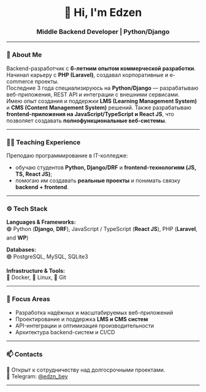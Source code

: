 <h1 align="center">👋 Hi, I'm Edzen</h1>
<h3 align="center">Middle Backend Developer | Python/Django</h3>

---

### 🧠 About Me

Backend-разработчик с **6-летним опытом коммерческой разработки**.  
Начинал карьеру с **PHP (Laravel)**, создавал корпоративные и e-commerce проекты.  
Последние 3 года специализируюсь на **Python/Django** — разрабатываю веб-приложения, REST API и интеграции с внешними сервисами.  
Имею опыт создания и поддержки **LMS (Learning Management System)** и **CMS (Content Management System)** решений.
Также разрабатываю **frontend-приложения на JavaScript/TypeScript и React JS**, что позволяет создавать **полнофункциональные веб-системы**.

---

### 👨‍🏫 Teaching Experience

Преподаю программирование в IT-колледже:  
- обучаю студентов **Python, Django/DRF** и **frontend-технологиям (JS, TS, React JS)**;  
- помогаю им создавать **реальные проекты** и понимать связку **backend + frontend**.  

---

### ⚙️ Tech Stack

**Languages & Frameworks:**  
🟢 Python (**Django**, **DRF**), JavaScript / TypeScript (**React JS**), PHP (**Laravel**, and **WP**)  

**Databases:**  
🟣 PostgreSQL, MySQL, SQLite3

**Infrastructure & Tools:**  
🐳 Docker, 🐧 Linux, 🔧 Git  

---
 
### 🚀 Focus Areas
- Разработка надёжных и масштабируемых веб-приложений  
- Проектирование и поддержка **LMS и CMS систем**  
- API-интеграции и оптимизация производительности  
- Архитектура backend-систем и CI/CD

---

### 📫 Contacts
📍 Открыт к сотрудничеству над долгосрочными проектами.  
💬 Telegram: [@edzn_bey](https://t.me/edzenDev)

--- 
